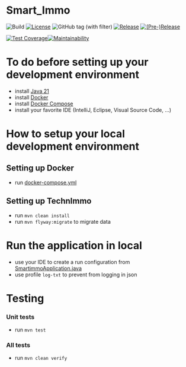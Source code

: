 # Smart_Immo

![Build](https://github.com/FFN-Team/Smart_Immo/actions/workflows/github-ci.yml/badge.svg?branch=main)
[![License](https://img.shields.io/github/license/FFN-Team/Smart_Immo.svg?style=flat-square)](LICENSE) ![GitHub tag (with filter)](https://img.shields.io/github/v/tag/FFN-Team/Smart_Immo) [![Release](https://img.shields.io/github/release/FFN-Team/Smart_Immo.svg?style=flat-square)](smartimmo/pom.xml) [![(Pre-)Release](https://img.shields.io/github/release/FFN-Team/Smart_Immo/all.svg?label=(pre-)release&style=flat-square)](smartimmo/pom.xml)

[![Test Coverage](https://api.codeclimate.com/v1/badges/a0cb328c06615e126de9/test_coverage)](https://codeclimate.com/repos/6526cea126b84700f171f099/test_coverage)[![Maintainability](https://api.codeclimate.com/v1/badges/a0cb328c06615e126de9/maintainability)](https://codeclimate.com/repos/6526cea126b84700f171f099/maintainability)

# To do before setting up your development environment

- install [Java 21](https://jdk.java.net/java-se-ri/21)
- install [Docker](https://docs.docker.com/engine/install/)
- install [Docker Compose](https://docs.docker.com/engine/install/) 
- install your favorite IDE (IntelliJ, Eclipse, Visual Source Code, ...)

# How to setup your local development environment

## Setting up Docker

- run [docker-compose.yml](docker-compose.yml)

## Setting up TechnImmo
- run `mvn clean install`
- run `mvn flyway:migrate` to migrate data

# Run the application in local 

- use your IDE to create a run configuration from [SmartimmoApplication.java](smartimmo/src/main/java/com/gangdestrois/smartimmo/SmartimmoApplication.java)
- use profile `log-txt` to prevent from logging in json

# Testing 

### Unit tests

- run `mvn test`

### All tests 

- run `mvn clean verify`
